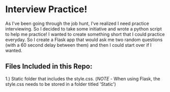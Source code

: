 # Interview Practice!
As I've been going through the job hunt, I've realized I need practice interviewing.  So I decided to take some initiative and wrote a python script to help me practice!  I wanted to create something short that I could practice everyday.  So I create a Flask app that would ask me two random questions (with a 60 second delay between them) and then I could start over if I wanted.

## Files Included in this Repo:
1.) Static folder that includes the style.css.  (<i>NOTE - </i>When using Flask, the style.css needs to be stored in a folder titled 'Static')
